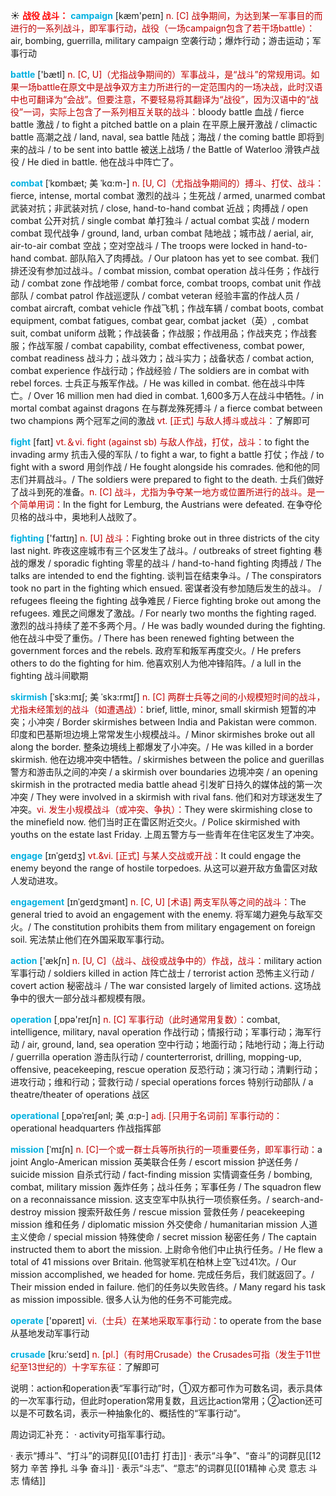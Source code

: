 ☀ <font color="red">**战役 战斗：**</font>
<font color="sky blue">**campaign**</font> [kæm'peɪn] 
<font color="#c00000">n. [C] 战争期间，为达到某一军事目的而进行的一系列战斗，即军事行动，战役（一场campaign包含了若干场battle）：</font>air, bombing, guerrilla, military campaign 空袭行动；爆炸行动；游击运动；军事行动 

<font color="sky blue">**battle**</font> ['bætl] 
<font color="#c00000">n. [C, U]（尤指战争期间的）军事战斗，是“战斗”的常规用词。如果一场battle在原文中是战争双方主力所进行的一定范围内的一场决战，此时汉语中也可翻译为“会战”。但要注意，不要轻易将其翻译为“战役”，因为汉语中的“战役”一词，实际上包含了一系列相互关联的战斗：</font>bloody battle 血战 / fierce battle 激战 / to fight a pitched battle on a plain 在平原上展开激战 / climactic battle 高潮之战 / land, naval, sea battle 陆战；海战 / the coming battle 即将到来的战斗 / to be sent into battle 被送上战场 / the Battle of Waterloo 滑铁卢战役 / He died in battle. 他在战斗中阵亡了。
           
<font color="sky blue">**combat**</font> [ˈkɒmbæt; 美 ˈkɑ:m-]
<font color="#c00000">n. [U, C]（尤指战争期间的）搏斗、打仗、战斗：</font>fierce, intense, mortal combat 激烈的战斗；生死战 / armed, unarmed combat 武装对抗；非武装对抗 / close, hand-to-hand combat 近战；肉搏战 / open combat 公开对抗 / single combat 单打独斗 / actual combat 实战 / modern combat 现代战争 / ground, land, urban combat 陆地战；城市战 / aerial, air, air-to-air combat 空战；空对空战斗 / The troops were locked in hand-to-hand combat. 部队陷入了肉搏战。/ Our platoon has yet to see combat. 我们排还没有参加过战斗。/ combat mission, combat operation 战斗任务；作战行动 / combat zone 作战地带 / combat force, combat troops, combat unit 作战部队 / combat patrol 作战巡逻队 / combat veteran 经验丰富的作战人员 / combat aircraft, combat vehicle 作战飞机；作战车辆 / combat boots, combat equipment, combat fatigues, combat gear, combat jacket（英）, combat suit, combat uniform 战靴；作战装备；作战服；作战用品；作战夹克；作战套服；作战军服 / combat capability, combat effectiveness, combat power, combat readiness 战斗力；战斗效力；战斗实力；战备状态 / combat action, combat experience 作战行动；作战经验 / The soldiers are in combat with rebel forces. 士兵正与叛军作战。/ He was killed in combat. 他在战斗中阵亡。/ Over 16 million men had died in combat. 1,600多万人在战斗中牺牲。/ in mortal combat against dragons 在与群龙殊死搏斗 / a fierce combat between two champions 两个冠军之间的激战 <font color="#c00000">vt. [正式] 与敌人搏斗或战斗：</font>了解即可
           
<font color="sky blue">**fight**</font> [faɪt] 
<font color="#c00000">vt.＆vi. fight (against sb) 与敌人作战，打仗，战斗：</font>to fight the invading army 抗击入侵的军队 / to fight a war, to fight a battle 打仗；作战 / to fight with a sword 用剑作战 / He fought alongside his comrades. 他和他的同志们并肩战斗。/ The soldiers were prepared to fight to the death. 士兵们做好了战斗到死的准备。<font color="#c00000">n. [C] 战斗，尤指为争夺某一地方或位置所进行的战斗。是一个简单用词：</font>In the fight for Lemburg, the Austrians were defeated. 在争夺伦贝格的战斗中，奥地利人战败了。
           
<font color="sky blue">**fighting**</font> ['faɪtɪŋ]
<font color="#c00000">n. [U] 战斗：</font>Fighting broke out in three districts of the city last night. 昨夜这座城市有三个区发生了战斗。/ outbreaks of street fighting 巷战的爆发 / sporadic fighting 零星的战斗 / hand-to-hand fighting 肉搏战 / The talks are intended to end the fighting. 谈判旨在结束争斗。/ The conspirators took no part in the fighting which ensued. 密谋者没有参加随后发生的战斗。 / refugees fleeing the fighting 战争难民 / Fierce fighting broke out among the refugees. 难民之间爆发了激战。/ For nearly two months the fighting raged. 激烈的战斗持续了差不多两个月。/ He was badly wounded during the fighting. 他在战斗中受了重伤。/ There has been renewed fighting between the government forces and the rebels. 政府军和叛军再度交火。/ He prefers others to do the fighting for him. 他喜欢别人为他冲锋陷阵。/ a lull in the fighting 战斗间歇期

<font color="sky blue">**skirmish**</font> [ˈskɜ:mɪʃ; 美 ˈskɜ:rmɪʃ]
<font color="#c00000">n. [C] 两群士兵等之间的小规模短时间的战斗，尤指未经策划的战斗（如遭遇战）：</font>brief, little, minor, small skirmish 短暂的冲突；小冲突 / Border skirmishes between India and Pakistan were common. 印度和巴基斯坦边境上常常发生小规模战斗。/ Minor skirmishes broke out all along the border. 整条边境线上都爆发了小冲突。/ He was killed in a border skirmish. 他在边境冲突中牺牲。/ skirmishes between the police and guerillas 警方和游击队之间的冲突 / a skirmish over boundaries 边境冲突 / an opening skirmish in the protracted media battle ahead 引发旷日持久的媒体战的第一次冲突 / They were involved in a skirmish with rival fans. 他们和对方球迷发生了冲突。<font color="#c00000">vi. 发生小规模战斗（或冲突、争执）：</font>They were skirmishing close to the minefield now. 他们当时正在雷区附近交火。/ Police skirmished with youths on the estate last Friday. 上周五警方与一些青年在住宅区发生了冲突。
           
<font color="sky blue">**engage**</font> [ɪnˈgeɪdʒ]
<font color="#c00000">vt.&vi. [正式] 与某人交战或开战：</font>It could engage the enemy beyond the range of hostile torpedoes. 从这可以避开敌方鱼雷区对敌人发动进攻。

<font color="sky blue">**engagement**</font> [ɪnˈgeɪdʒmənt]
<font color="#c00000">n. [C, U] [术语] 两支军队等之间的战斗：</font>The general tried to avoid an engagement with the enemy. 将军竭力避免与敌军交火。/ The constitution prohibits them from military engagement on foreign soil. 宪法禁止他们在外国采取军事行动。

<font color="sky blue">**action**</font> ['ækʃn] 
<font color="#c00000">n. [U, C]（战斗、战役或战争中的）作战，战斗：</font>military action 军事行动 / soldiers killed in action 阵亡战士 / terrorist action 恐怖主义行动 / covert action 秘密战斗 / The war consisted largely of limited actions. 这场战争中的很大一部分战斗都规模有限。

<font color="sky blue">**operation**</font> [͵ɒpə'reɪʃn] 
<font color="#c00000">n. [C] 军事行动（此时通常用复数）：</font>combat, intelligence, military, naval operation 作战行动；情报行动；军事行动；海军行动 / air, ground, land, sea operation 空中行动；地面行动；陆地行动；海上行动 / guerrilla operation 游击队行动 / counterterrorist, drilling, mopping-up, offensive, peacekeeping, rescue operation 反恐行动；演习行动；清剿行动；进攻行动；维和行动；营救行动 / special operations forces 特别行动部队 / a theatre/theater of operations 战区
                      
<font color="sky blue">**operational**</font> [ˌɒpəˈreɪʃənl; 美 ˌɑ:p-]
<font color="#c00000">adj. [只用于名词前] 军事行动的：</font>operational headquarters 作战指挥部

<font color="sky blue">**mission**</font> [ˈmɪʃn]
<font color="#c00000">n. [C]一个或一群士兵等所执行的一项重要任务，即军事行动：</font>a joint Anglo-American mission 英美联合任务 / escort mission 护送任务 / suicide mission 自杀式行动 / fact-finding mission 实情调查任务 / bombing, combat, military mission 轰炸任务；战斗任务；军事任务 / The squadron flew on a reconnaissance mission. 这支空军中队执行一项侦察任务。/ search-and-destroy mission 搜索歼敌任务 / rescue mission 营救任务 / peacekeeping mission 维和任务 / diplomatic mission 外交使命 / humanitarian mission 人道主义使命 / special mission 特殊使命 / secret mission 秘密任务 / The captain instructed them to abort the mission. 上尉命令他们中止执行任务。/ He flew a total of 41 missions over Britain. 他驾驶军机在柏林上空飞过41次。/ Our mission accomplished, we headed for home. 完成任务后，我们就返回了。/ Their mission ended in failure. 他们的任务以失败告终。/ Many regard his task as mission impossible. 很多人认为他的任务不可能完成。

<font color="sky blue">**operate**</font> ['ɒpəreɪt] 
<font color="#c00000">vi.（士兵）在某地采取军事行动：</font>to operate from the base 从基地发动军事行动
           
<font color="sky blue">**crusade**</font> [kru:ˈseɪd]
<font color="#c00000">n. [pl.]（有时用Crusade）the Crusades可指（发生于11世纪至13世纪的）十字军东征：</font>了解即可

说明：action和operation表“军事行动”时，①双方都可作为可数名词，表示具体的一次军事行动，但此时operation常用复数，且远比action常用；②action还可以是不可数名词，表示一种抽象化的、概括性的“军事行动”。

周边词汇补充：
· activity可指军事行动。

· 表示“搏斗”、“打斗”的词群见[[01击打 打击]]
· 表示“斗争”、“奋斗”的词群见[[12努力 辛苦 挣扎 斗争 奋斗]]
· 表示“斗志”、“意志”的词群见[[01精神 心灵 意志 斗志 情结]]
